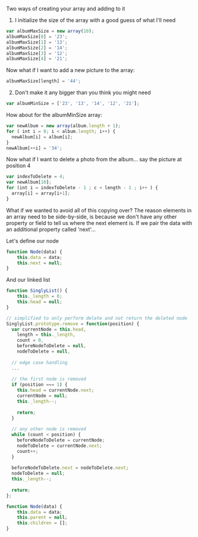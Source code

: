 Two ways of creating your array and adding to it

1) I initialize the size of the array with a good guess of what I'll need

```javascript
var albumMaxSize = new array(10); 
albumMaxSize[0] = '23';
albumMaxSize[1] = '13';
albumMaxSize[2] = '14';
albumMaxSize[3] = '12';
albumMaxSize[4] = '21';
```
Now what if I want to add a new picture to the array:
```javascript
albumMaxSize[length] = '44';
```

2) Don't make it any bigger than you think you might need

```javascript
var albumMinSize = ['23', '13', '14', '12', '21'];
```

How about for the albumMinSize array:
```javascript
var newAlbum = new array(album.length + 1);
for ( int i = 0; i < album.length; i++) {
  newAlbum[i] = album[i];
}
newAlbum[++i] = '34';
```

Now what if I want to delete a photo from the album... say the picture at position 4
```javascript
var indexToDelete = 4;
var newAlbum[10];
for (int i = indexToDelete - 1 ; c < length - 1 ; i++ ) {
  array[i] = array[i+1];
}         
```

What if we wanted to avoid all of this copying over?
The reason elements in an array need to be side-by-side, is because we don't have any other property or field to tell us where the next element is. If we pair the data with an additional property called 'next'...

Let's define our node

```javascript
function Node(data) {
    this.data = data;
    this.next = null;
}
```
And our linked list

```javascript
function SinglyList() {
    this._length = 0;
    this.head = null;
}
```

```javascript
// simplified to only perform delete and not return the deleted node
SinglyList.prototype.remove = function(position) {
  var currentNode = this.head,
    length = this._length,
    count = 0,
    beforeNodeToDelete = null,
    nodeToDelete = null,
    
  // edge case handling
  ...
 
  // the first node is removed
  if (position === 1) {
    this.head = currentNode.next;
    currentNode = null;
    this._length--;
         
    return;
  }
 
  // any other node is removed
  while (count < position) {
    beforeNodeToDelete = currentNode;
    nodeToDelete = currentNode.next;
    count++;
  }
 
  beforeNodeToDelete.next = nodeToDelete.next;
  nodeToDelete = null;
  this._length--;
 
  return;
};
```



```javascript
function Node(data) {
    this.data = data;
    this.parent = null;
    this.children = [];
}
```

```javascript
```
```javascript
```
```javascript
```
```javascript
```
```javascript
```
```javascript
```
```javascript
```
```javascript
```
```javascript
```
    
